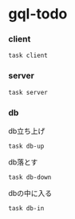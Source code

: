 # gql-todo

### client
```
task client
```

### server
```
task server
```
### db

db立ち上げ
```
task db-up
```
db落とす
```
task db-down
```
dbの中に入る
```
task db-in
```